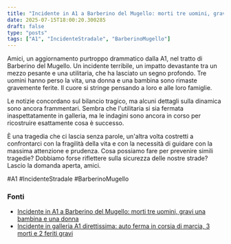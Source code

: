 ```yaml
---
title: "Incidente in A1 a Barberino del Mugello: morti tre uomini, gravi una bambina e una donna"
date: 2025-07-15T18:00:20.300285
draft: false
type: "posts"
tags: ["A1", "IncidenteStradale", "BarberinoMugello"]
---
```


Amici, un aggiornamento purtroppo drammatico dalla A1, nel tratto di Barberino del Mugello.  Un incidente terribile, un impatto devastante tra un mezzo pesante e una utilitaria, che ha lasciato un segno profondo. Tre uomini hanno perso la vita, una donna e una bambina sono rimaste gravemente ferite.  Il cuore si stringe pensando a loro e alle loro famiglie.  

Le notizie concordano sul bilancio tragico, ma alcuni dettagli sulla dinamica sono ancora frammentari.  Sembra che l'utilitaria si sia fermata inaspettatamente in galleria,  ma le indagini sono ancora in corso per ricostruire esattamente cosa è successo.  

È una tragedia che ci lascia senza parole, un'altra volta costretti a confrontarci con la fragilità della vita e con la necessità di guidare con la massima attenzione e prudenza.  Cosa possiamo fare per prevenire simili tragedie?  Dobbiamo forse riflettere sulla sicurezza delle nostre strade?  Lascio la domanda aperta, amici.

#A1 #IncidenteStradale #BarberinoMugello


### Fonti
- [Incidente in A1 a Barberino del Mugello: morti tre uomini, gravi una bambina e una donna](https://firenze.repubblica.it/cronaca/2025/07/15/news/incidente_autostrada_barberino_mugello_morti_feriti-424732604/)
- [Incidente in galleria A1 direttissima: auto ferma in corsia di marcia, 3 morti e 2 feriti gravi](https://www.ilsole24ore.com/art/tragedia-galleria-a1-direttissima-3-morti-e-2-feriti-gravi-scontro-mezzo-pesante-e-autovettura-AHYdobjB)
